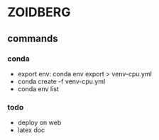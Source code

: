 # ZOIDBERG

## commands

### conda

- export env: conda env export > venv-cpu.yml
- conda create -f venv-cpu.yml
- conda env list

### todo

- deploy on web
- latex doc

